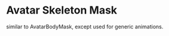 Avatar Skeleton Mask
====================


similar to AvatarBodyMask, except used for generic animations.
